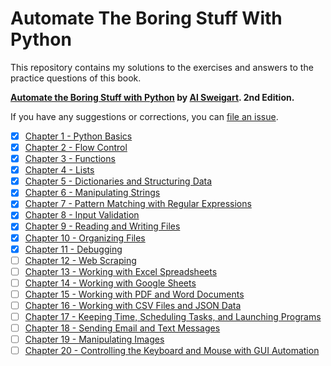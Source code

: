 # Automate The Boring Stuff With Python

This repository contains my solutions to the exercises and answers to the practice questions of this book.

**[Automate the Boring Stuff with Python](https://automatetheboringstuff.com/) by [Al Sweigart](http://alsweigart.com/). 2nd Edition.**

If you have any suggestions or corrections, you can [file an issue](https://github.com/carlosbionic/CarlosAutomateTheBoringStuffWithPython/issues).

* [x] [Chapter 1 - Python Basics](https://github.com/carlosbionic/CarlosAutomateTheBoringStuffWithPython/tree/main/Chapter%201)
* [x] [Chapter 2 - Flow Control](https://github.com/carlosbionic/CarlosAutomateTheBoringStuffWithPython/tree/main/Chapter%202)
* [x] [Chapter 3 - Functions](https://github.com/carlosbionic/CarlosAutomateTheBoringStuffWithPython/tree/main/Chapter%203)
* [x] [Chapter 4 - Lists](https://github.com/carlosbionic/CarlosAutomateTheBoringStuffWithPython/tree/main/Chapter%204)
* [x] [Chapter 5 - Dictionaries and Structuring Data](https://github.com/carlosbionic/CarlosAutomateTheBoringStuffWithPython/tree/main/Chapter%205)
* [x] [Chapter 6 - Manipulating Strings](https://github.com/carlosbionic/CarlosAutomateTheBoringStuffWithPython/tree/main/Chapter%206)
* [x] [Chapter 7 - Pattern Matching with Regular Expressions](https://github.com/carlosbionic/CarlosAutomateTheBoringStuffWithPython/tree/main/Chapter%207)
* [x] [Chapter 8 - Input Validation](https://github.com/carlosbionic/CarlosAutomateTheBoringStuffWithPython/tree/main/Chapter%208)
* [x] [Chapter 9 - Reading and Writing Files](https://github.com/carlosbionic/CarlosAutomateTheBoringStuffWithPython/tree/main/Chapter%209)
* [x] [Chapter 10 - Organizing Files](https://github.com/carlosbionic/CarlosAutomateTheBoringStuffWithPython/tree/main/Chapter%2010)
* [x] [Chapter 11 - Debugging](https://github.com/carlosbionic/CarlosAutomateTheBoringStuffWithPython/tree/main/Chapter%2011)
* [ ] [Chapter 12 - Web Scraping](https://github.com/carlosbionic/CarlosAutomateTheBoringStuffWithPython/tree/main/Chapter%2012)
* [ ] [Chapter 13 - Working with Excel Spreadsheets](https://github.com/carlosbionic/CarlosAutomateTheBoringStuffWithPython/tree/main/Chapter%2013)
* [ ] [Chapter 14 - Working with Google Sheets](https://github.com/carlosbionic/CarlosAutomateTheBoringStuffWithPython/tree/main/Chapter%2014)
* [ ] [Chapter 15 - Working with PDF and Word Documents](https://github.com/carlosbionic/CarlosAutomateTheBoringStuffWithPython/tree/main/Chapter%2015)
* [ ] [Chapter 16 - Working with CSV Files and JSON Data](https://github.com/carlosbionic/CarlosAutomateTheBoringStuffWithPython/tree/main/Chapter%2016)
* [ ] [Chapter 17 - Keeping Time, Scheduling Tasks, and Launching Programs](https://github.com/carlosbionic/CarlosAutomateTheBoringStuffWithPython/tree/main/Chapter%2017)
* [ ] [Chapter 18 - Sending Email and Text Messages](https://github.com/carlosbionic/CarlosAutomateTheBoringStuffWithPython/tree/main/Chapter%2018)
* [ ] [Chapter 19 - Manipulating Images](https://github.com/carlosbionic/CarlosAutomateTheBoringStuffWithPython/tree/main/Chapter%2019)
* [ ] [Chapter 20 - Controlling the Keyboard and Mouse with GUI Automation](https://github.com/carlosbionic/CarlosAutomateTheBoringStuffWithPython/tree/main/Chapter%2020)